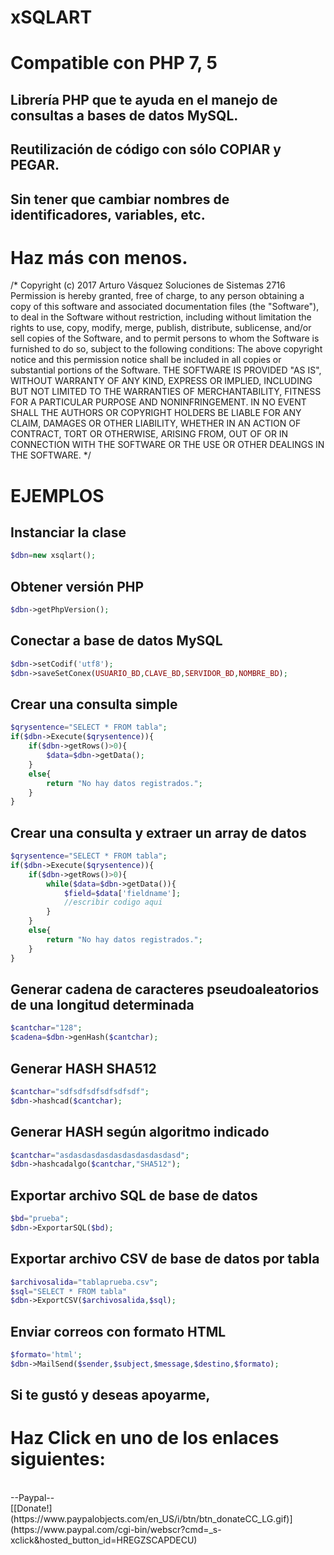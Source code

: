 # xSQLART
# Compatible con PHP 7, 5
## Librería PHP que te ayuda en el manejo de consultas a bases de datos MySQL.

## Reutilización de código con sólo COPIAR y PEGAR. 

## Sin tener que cambiar nombres de identificadores, variables, etc.

# Haz más con menos.

/*
	Copyright (c) 2017 Arturo Vásquez Soluciones de Sistemas 2716
	Permission is hereby granted, free of charge, to any person obtaining a copy of this software and associated documentation files (the "Software"), to deal in the Software without restriction, including without limitation the rights to use, copy, modify, merge, publish, distribute, sublicense, and/or sell copies of the Software, and to permit persons to whom the Software is furnished to do so, subject to the following conditions:
	The above copyright notice and this permission notice shall be included in all copies or substantial portions of the Software.
	THE SOFTWARE IS PROVIDED "AS IS", WITHOUT WARRANTY OF ANY KIND, EXPRESS OR IMPLIED, INCLUDING BUT NOT LIMITED TO THE WARRANTIES OF MERCHANTABILITY, FITNESS FOR A PARTICULAR PURPOSE AND NONINFRINGEMENT. IN NO EVENT SHALL THE AUTHORS OR COPYRIGHT HOLDERS BE LIABLE FOR ANY CLAIM, DAMAGES OR OTHER LIABILITY, WHETHER IN AN ACTION OF CONTRACT, TORT OR OTHERWISE, ARISING FROM, OUT OF OR IN CONNECTION WITH THE SOFTWARE OR THE USE OR OTHER DEALINGS IN THE SOFTWARE.
*/

# EJEMPLOS

## Instanciar la clase
```php
$dbn=new xsqlart();
```
## Obtener versión PHP
```php
$dbn->getPhpVersion();
```
## Conectar a base de datos MySQL
```php
$dbn->setCodif('utf8');
$dbn->saveSetConex(USUARIO_BD,CLAVE_BD,SERVIDOR_BD,NOMBRE_BD);
```

## Crear una consulta simple
```php
$qrysentence="SELECT * FROM tabla";
if($dbn->Execute($qrysentence)){
	if($dbn->getRows()>0){
		$data=$dbn->getData();
	}
	else{
		return "No hay datos registrados.";
	}
}
```

## Crear una consulta y extraer un array de datos
```php
$qrysentence="SELECT * FROM tabla";
if($dbn->Execute($qrysentence)){
	if($dbn->getRows()>0){
		while($data=$dbn->getData()){
			$field=$data['fieldname'];
			//escribir codigo aqui
		}
	}
	else{
		return "No hay datos registrados.";
	}
}
```

## Generar cadena de caracteres pseudoaleatorios de una longitud determinada
```php
$cantchar="128";
$cadena=$dbn->genHash($cantchar);
```

## Generar HASH SHA512
```php
$cantchar="sdfsdfsdfsdfsdfsdf";
$dbn->hashcad($cantchar);
```

## Generar HASH según algoritmo indicado
```php
$cantchar="asdasdasdasdasdasdasdasdasd";
$dbn->hashcadalgo($cantchar,"SHA512");
```

## Exportar archivo SQL de base de datos
```php
$bd="prueba";
$dbn->ExportarSQL($bd);
```

## Exportar archivo CSV de base de datos por tabla
```php
$archivosalida="tablaprueba.csv";
$sql="SELECT * FROM tabla"
$dbn->ExportCSV($archivosalida,$sql);
```

## Enviar correos con formato HTML
```php
$formato='html';
$dbn->MailSend($sender,$subject,$message,$destino,$formato);
```

## Si te gustó y deseas apoyarme, <br /> 

# Haz Click en uno de los enlaces siguientes: 
<br />
--Paypal--<br />[[Donate!](https://www.paypalobjects.com/en_US/i/btn/btn_donateCC_LG.gif)](https://www.paypal.com/cgi-bin/webscr?cmd=_s-xclick&hosted_button_id=HREGZSCAPDECU)
<br />

